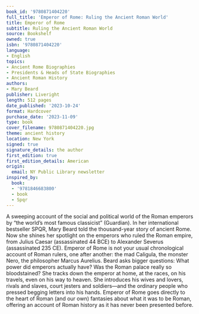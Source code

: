 ```yaml
---
book_id: '9780871404220'
full_title: 'Emperor of Rome: Ruling the Ancient Roman World'
title: Emperor of Rome
subtitle: Ruling the Ancient Roman World
source: Bookshelf
owned: true
isbn: '9780871404220'
language:
- English
topics:
- Ancient Rome Biographies
- Presidents & Heads of State Biographies
- Ancient Roman History
authors:
- Mary Beard
publisher: Liveright
length: 512 pages
date_published: '2023-10-24'
format: Hardcover
purchase_date: '2023-11-09'
type: book
cover_filename: 9780871404220.jpg
theme: ancient history
location: New York
signed: true
signature_details: the author
first_edition: true
first_edition_details: American
origin:
  email: NY Public Library newsletter
inspired_by:
  book:
  - '9781846683800'
  - book
  - Spqr
---
```

A sweeping account of the social and political world of the Roman emperors by “the world’s most famous classicist” (Guardian).
In her international bestseller SPQR, Mary Beard told the thousand-year story of ancient Rome. Now she shines her spotlight on the emperors who ruled the Roman empire, from Julius Caesar (assassinated 44 BCE) to Alexander Severus (assassinated 235 CE). Emperor of Rome is not your usual chronological account of Roman rulers, one after another: the mad Caligula, the monster Nero, the philosopher Marcus Aurelius. Beard asks bigger questions: What power did emperors actually have? Was the Roman palace really so bloodstained? She tracks down the emperor at home, at the races, on his travels, even on his way to heaven. She introduces his wives and lovers, rivals and slaves, court jesters and soldiers—and the ordinary people who pressed begging letters into his hands. Emperor of Rome goes directly to the heart of Roman (and our own) fantasies about what it was to be Roman, offering an account of Roman history as it has never been presented before.
